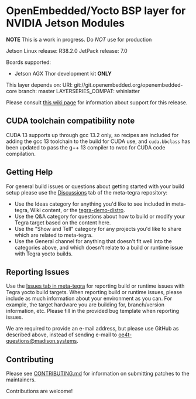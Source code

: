 OpenEmbedded/Yocto BSP layer for NVIDIA Jetson Modules
======================================================

**NOTE** This is a work in progress. Do *NOT* use for production

Jetson Linux release: R38.2.0
JetPack release:      7.0

Boards supported:
* Jetson AGX Thor development kit **ONLY**


This layer depends on:
URI: git://git.openembedded.org/openembedded-core
branch: master
LAYERSERIES_COMPAT: whinlatter

Please consult [this wiki page](https://github.com/OE4T/meta-tegra/wiki/JetPack-7.0-L4T-R38.2.x-Notes)
for information about support for this release.

CUDA toolchain compatibility note
---------------------------------

CUDA 13 supports up through gcc 13.2 only, so recipes are included
for adding the gcc 13 toolchain to the build for CUDA use, and `cuda.bbclass`
has been updated to pass the g++ 13 compiler to nvcc for CUDA code compilation.


Getting Help
------------

For general build issues or questions about getting started with your build
setup please use the
[Discussions](https://github.com/OE4T/meta-tegra/discussions) tab of the
meta-tegra repository:

* Use the Ideas category for anything you'd like to see included in meta-tegra,
Wiki content, or the
[tegra-demo-distro](https://github.com/OE4T/tegra-demo-distro/issues).
* Use the Q&A category for questions about how to build or modify your Tegra
target based on the content here.
* Use the "Show and Tell" category for any projects you'd like to share which
are related to meta-tegra.
* Use the General channel for anything that doesn't fit well into the categories
above, and which doesn't relate to a build or runtime issue with Tegra yocto
builds.

Reporting Issues
----------------

Use the [Issues tab in meta-tegra](https://github.com/OE4T/meta-tegra/issues)
for reporting build or runtime issues with Tegra yocto build targets.  When
reporting build or runtime issues, please include as much information about your
environment as you can. For example, the target hardware you are building for,
branch/version information, etc.  Please fill in the provided bug template when
reporting issues.

We are required to provide an e-mail address, but please use GitHub as
described above, instead of sending e-mail to oe4t-questions@madison.systems.

Contributing
------------

Please see [CONTRIBUTING.md](CONTRIBUTING.md) for information on submitting
patches to the maintainers.

Contributions are welcome!
